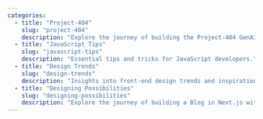 ```yaml
---
categories:
  - title: "Project-404"
    slug: "project-404"
    description: "Explore the journey of building the Project-404 GenAI chatbot."
  - title: "JavaScript Tips"
    slug: "javascript-tips"
    description: "Essential tips and tricks for JavaScript developers."
  - title: "Design Trends"
    slug: "design-trends"
    description: "Insights into front-end design trends and inspiration."
  - title: "Designing Possibilities"
    slug: "designing-possibilities"
    description: "Explore the journey of building a Blog in Next.js with TypeScript, TailwindCSS and RadixUI, and Markdown."
---
```

